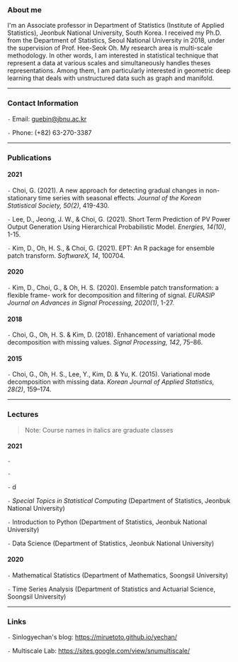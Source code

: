 
### About me

I'm an Associate professor in Department of Statistics (Institute of Applied Statistics), Jeonbuk National University, South Korea. I received my Ph.D. from the Department of Statistics, Seoul National University in 2018, under the supervision of Prof. Hee-Seok Oh. My research area is multi-scale methodology. In other words, I am interested in statistical technique that represent a data at various scales and simultaneously handles theses representations. Among them, I am particularly interested in geometric deep learning that deals with unstructured data such as graph and manifold.

--- 

### Contact Information

`-` Email: guebin@jbnu.ac.kr

`-` Phone: (+82) 63-270-3387

--- 

### Publications

#### 2021 

`-` Choi, G. (2021). A new approach for detecting gradual changes in non-stationary time series with seasonal effects. *Journal of the Korean Statistical Society, 50(2)*, 419-430. 

`-` Lee, D., Jeong, J. W., & Choi, G. (2021). Short Term Prediction of PV Power Output Generation Using Hierarchical Probabilistic Model. *Energies, 14(10)*, 1-15.

`-` Kim, D., Oh, H. S., & Choi, G. (2021). EPT: An R package for ensemble patch transform. *SoftwareX, 14*, 100704.

#### 2020 

`-` Kim, D., Choi, G., & Oh, H. S. (2020). Ensemble patch transformation: a flexible frame- work for decomposition and filtering of signal. *EURASIP Journal on Advances in Signal Processing, 2020(1)*, 1-27.


#### 2018 
`-` Choi, G., Oh, H. S. & Kim, D. (2018). Enhancement of variational mode decomposition with missing values. *Signal Processing, 142*, 75–86.

#### 2015

`-` Choi, G., Oh, H. S., Lee, Y., Kim, D. & Yu, K. (2015). Variational mode decomposition with missing data. *Korean Journal of Applied Statistics, 28(2)*, 159–174.

---

### Lectures

> Note: Course names in italics are graduate classes

#### 2021 

`-`

`-`

`-` d

`-` *Special Topics in Statistical Computing* (Department of Statistics, Jeonbuk National University) 

`-` Introduction to Python (Department of Statistics, Jeonbuk National University) 

`-` Data Science (Department of Statistics, Jeonbuk National University) 

#### 2020

`-` Mathematical Statistics (Department of Mathematics, Soongsil University) 

`-` Time Series Analysis (Department of Statistics and Actuarial Science, Soongsil University) 

---

### Links

`-` Sinlogyechan's blog: https://miruetoto.github.io/yechan/

`-` Multiscale Lab: https://sites.google.com/view/snumultiscale/



<!---
guebin/guebin is a ✨ special ✨ repository because its `README.md` (this file) appears on your GitHub profile.
You can click the Preview link to take a look at your changes.
--->
